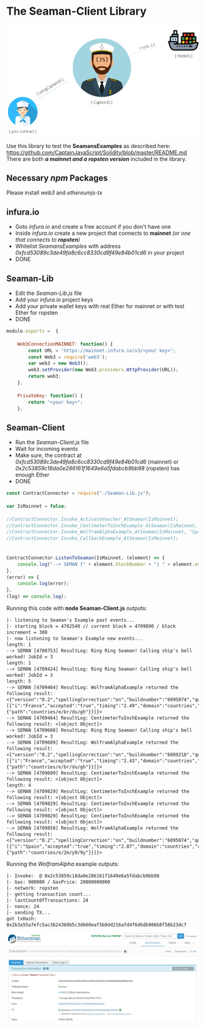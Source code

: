 # The Seaman-Client Library
![useful image](Captain.jpg)

Use this library to test the **SeamansExamples** as described here: https://github.com/CaptainJavaScript/Solidity/blob/master/README.md
There are both _**a mainnet and a ropsten version**_ included in the library.

## Necessary _npm_ Packages
Please install _web3_ and _ethereumjs-tx_


## infura.io
+ Goto _infura.io_ and create a free account if you don't have one
+ Inside _infura.io_ create a new project that connects to **mainnet** _(or one that connects to **ropsten**)_
+ Whitelist _SeamansExamples_ with address _0xfcd53089c3de49fa8c6cc8330cd9f49e84b01cd6_ in your project
+ DONE


## Seaman-Lib
+ Edit the _Seaman-Lib.js_ file
+ Add your _infura.io_ project keys
+ Add your private wallet keys with real Ether for mainnet or with test Ether for ropsten
+ DONE 


```JavaScript
module.exports =  {

    Web3ConnectionMAINNET: function() {
        const URL = "https://mainnet.infura.io/v3/<your key>";  
        const Web3 = require('web3');
        var web3 = new Web3();
        web3.setProvider(new Web3.providers.HttpProvider(URL));
        return web3;
    },

    PrivateKey: function() {
        return "<your key>";
    },
```


## Seaman-Client
+ Run the _Seaman-Client.js_ file
+ Wait for incoming events
+ Make sure, the contract at _0xfcd53089c3de49fa8c6cc8330cd9f49e84b01cd6_ (mainnet) or _0x2c53859c18da0e286161f1649e6a5fdabcb9bb98_ (ropsten) has enough Ether
+ DONE 


```JavaScript
const ContractConnector = require("./Seaman-Lib.js");

var IsMainnet = false;

//ContractConnector.Invoke_ActivateVoucher_AtSeaman(IsMainnet);
//ContractConnector.Invoke_CentimeterToInchExample_AtSeaman(IsMainnet, "14");
//ContractConnector.Invoke_WolframAlphaExample_AtSeaman(IsMainnet, "Spain");
//ContractConnector.Invoke_CallbackExample_AtSeaman(IsMainnet);


ContractConnector.ListenToSeaman(IsMainnet, (element) => {
    console.log("--> SEMAN [" + element.blockNumber + "] " + element.event + ": " + element.returnValues[0]);
},
(error) => { 
    console.log(error); 
},
(log) => console.log);
```

Running this code with **node Seaman-Client.js** outputs:

```
|- listening to Seaman's Example past events...
|- starting block = 4702540 // current block = 4709890 / block increment = 300
|- now listening to Seaman's Example new events...
length: 1
--> SEMAN [4708753] ResultLog: Ring Ring Seaman! Calling ship's bell worked! JobId = 3
length: 1
--> SEMAN [4709424] ResultLog: Ring Ring Seaman! Calling ship's bell worked! JobId = 3
length: 5
--> SEMAN [4709464] ResultLog: WolframAlphaExample returned the following result: <{"version":"0.2","spellingCorrection":"on","buildnumber":"6095074","query":[{"i":"France","accepted":"true","timing":"2.49","domain":"countries","resultsignificancescore":"70","summarybox":{"path":"countries/e/br/du/gh"}}]}>
--> SEMAN [4709464] ResultLog: CentimeterToInchExample returned the following result: <[object Object]>
--> SEMAN [4709608] ResultLog: Ring Ring Seaman! Calling ship's bell worked! JobId = 3
--> SEMAN [4709609] ResultLog: WolframAlphaExample returned the following result: <{"version":"0.2","spellingCorrection":"on","buildnumber":"6089218","query":[{"i":"France","accepted":"true","timing":"2.43","domain":"countries","resultsignificancescore":"70","summarybox":{"path":"countries/e/br/du/gh"}}]}>
--> SEMAN [4709609] ResultLog: CentimeterToInchExample returned the following result: <[object Object]>
length: 4
--> SEMAN [4709829] ResultLog: CentimeterToInchExample returned the following result: <[object Object]>
--> SEMAN [4709829] ResultLog: CentimeterToInchExample returned the following result: <[object Object]>
--> SEMAN [4709829] ResultLog: CentimeterToInchExample returned the following result: <[object Object]>
--> SEMAN [4709858] ResultLog: WolframAlphaExample returned the following result: <{"version":"0.2","spellingCorrection":"on","buildnumber":"6095074","query":[{"i":"Spain","accepted":"true","timing":"2.07","domain":"countries","resultsignificancescore":"70","summarybox":{"path":"countries/e/2m/y9/9y"}}]}>
```

Running the _WolframAlpha_ example outputs:
```
|- Invoke:  @ 0x2c53859c18da0e286161f1649e6a5fdabcb9bb98
|- Gas: 900000 / GasPrice: 20000000000
|- network: ropsten
|- getting transaction count...
|- lastCountOfTransactions: 24
|- nonce: 24
|- sending TX...
got txHash: 0x2b3a55a7efc5ac3624360b5c3d660eaf5b0dd216afd4f6d6db986b8f58b23dcf
```

![useful image](shot-2.JPG)
